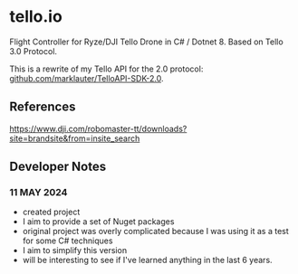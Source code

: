 # tello.io
Flight Controller for Ryze/DJI Tello Drone in C# / Dotnet 8. 
Based on Tello 3.0 Protocol.

This is a rewrite of my Tello API for the 2.0 protocol: [github.com/marklauter/TelloAPI-SDK-2.0](https://github.com/marklauter/TelloAPI-SDK-2.0). 

## References
https://www.dji.com/robomaster-tt/downloads?site=brandsite&from=insite_search

## Developer Notes
### 11 MAY 2024
- created project
- I aim to provide a set of Nuget packages
- original project was overly complicated because I was using it as a test for some C# techniques
- I aim to simplify this version
- will be interesting to see if I've learned anything in the last 6 years.
